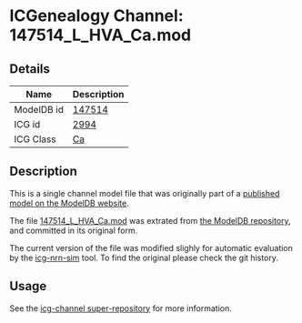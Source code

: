 # ICGenealogy Channel: 147514\_L\_HVA\_Ca.mod

## Details

Name | Description
---- | -----------
ModelDB id | [147514](http://senselab.med.yale.edu/ModelDB/ShowModel.cshtml?model=147514)
ICG id | [2994](http://icg.neurotheory.ox.ac.uk/channels/3/2994)
ICG Class | [Ca](http://icg.neurotheory.ox.ac.uk/channels/3)

## Description

This is a single channel model file that was originally part of a [published model on the ModelDB website](http://senselab.med.yale.edu/mModelDB/ShowModel.cshtml?model=147514).


The file [147514\_L\_HVA\_Ca.mod](147514_L_HVA_Ca.mod) was extrated from [the ModelDB repository](http://senselab.med.yale.edu/ModelDB/ShowModel.cshtml?model=147514), and committed in its original form.

The current version of the file was modified slighly for automatic evaluation by the [icg-nrn-sim](https://github.com/icgenealogy/icg-nrn-sim) tool. To find the original please check the git history.


## Usage

See the [icg-channel super-repository](https://github.com/icgenealogy/icg-channels) for more information.